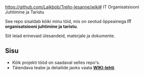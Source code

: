https://github.com/Laikbob/Trello-lesanne/wiki# IT Organisatsiooni Juhtimine ja Taristu

See repo sisaldab kõiki minu töid, mis on seotud õppeainega **IT organisatsiooni juhtimine ja taristu**. 

Siit leiad erinevaid ülesandeid, materjale ja dokumente.

## Sisu

- Kõik projekti tööd on saadaval selles repo's.
- Täiendava teabe ja detailide jaoks vaata **[WIKI-lehti](https://github.com/Laikbob/Trello-lesanne/wiki)**.
